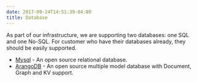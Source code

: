 ```yaml
---
date: 2017-09-24T14:51:39-04:00
title: Database
---
```


As part of our infrastructure, we are supporting two databases: one SQL and one No-SQL.
For customer who have their databases already, they should be easily supported. 


* [Mysql](https://networknt.github.io/light-4j/devops/mysql/) - An open source relational database.
* [ArangoDB](https://networknt.github.io/light-4j/devops/arango/) - An open source multiple model database with Document, Graph and KV support.
